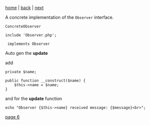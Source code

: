 [home](./page01.md) | [back](./page04.md) | [next](./page06.md)

A concrete implementation of the `Observer` interface.
```
ConcreteObserver
```

```
include 'Observer.php';
```


```
 implements Observer
```

Auto gen the **update**


add
```
private $name;

public function __construct($name) {
    $this->name = $name;
}
```

and for the  **update** function
```
echo "Observer {$this->name} received message: {$message}<br>";
```


[page 6](./page06.md)
